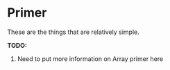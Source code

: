 # Primer

These are the things that are relatively simple.

**TODO:**
1. Need to put more information on Array primer here